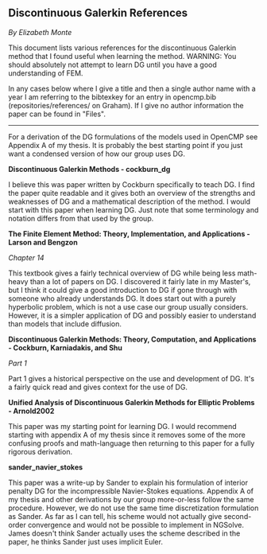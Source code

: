 ## Discontinuous Galerkin References

*By Elizabeth Monte*



This document lists various references for the discontinuous Galerkin method that I found useful when learning the method. WARNING: You should absolutely not attempt to learn DG until you have a good understanding of FEM.



In any cases below where I give a title and then a single author name with a year I am referring to the bibtexkey for an entry in opencmp.bib (repositories/references/ on Graham). If I give no author information the paper can be found in "Files".



****



For a derivation of the DG formulations of the models used in OpenCMP see Appendix A of my thesis. It is probably the best starting point if you just want a condensed version of how our group uses DG.



**Discontinuous Galerkin Methods - cockburn_dg**

I believe this was paper written by Cockburn specifically to teach DG. I find the paper quite readable and it gives both an overview of the strengths and weaknesses of DG and a mathematical description of the method. I would start with this paper when learning DG. Just note that some terminology and notation differs from that used by the group.



**The Finite Element Method: Theory, Implementation, and Applications - Larson and Bengzon**

*Chapter 14*

This textbook gives a fairly technical overview of DG while being less math-heavy than a lot of papers on DG. I discovered it fairly late in my Master's, but I think it could give a good introduction to DG if gone through with someone who already understands DG. It does start out with a purely hyperbolic problem, which is not a use case our group usually considers. However, it is a simpler application of DG and possibly easier to understand than models that include diffusion.



**Discontinuous Galerkin Methods: Theory, Computation, and Applications - Cockburn, Karniadakis, and Shu**

*Part 1*

Part 1 gives a historical perspective on the use and development of DG. It's a fairly quick read and gives context for the use of DG.



**Unified Analysis of Discontinuous Galerkin Methods for Elliptic Problems - Arnold2002**

This paper was my starting point for learning DG. I would recommend starting with appendix A of my thesis since it removes some of the more confusing proofs and math-language then returning to this paper for a fully rigorous derivation.



**sander_navier_stokes**

This paper was a write-up by Sander to explain his formulation of interior penalty DG for the incompressible Navier-Stokes equations. Appendix A of my thesis and other derivations by our group more-or-less follow the same procedure. However, we do not use the same time discretization formulation as Sander. As far as I can tell, his scheme would not actually give second-order convergence and would not be possible to implement in NGSolve. James doesn't think Sander actually uses the scheme described in the paper, he thinks Sander just uses implicit Euler.